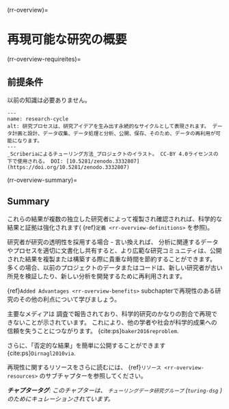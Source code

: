 (rr-overview)=
# 再現可能な研究の概要

(rr-overview-requireites)=
## 前提条件

以前の知識は必要ありません。

```{figure} ../figures/research-cycle.*
---
name: research-cycle
alt: 研究プロセスは、研究アイデアを生み出す永続的なサイクルとして表現されます。 データ計画と設計、データ収集、データ処理と分析、公開、保存、そのため、データの再利用が可能になります。 
---
_Scriberiaによるチューリング方法_プロジェクトのイラスト。 CC-BY 4.0ライセンスの下で使用される。 DOI: [10.5281/zenodo.3332807](https://doi.org/10.5281/zenodo.3332807)
```

(rr-overview-summary)=
## Summary

これらの結果が複数の独立した研究者によって複製され確認されれば、科学的な結果と証拠は強化されます( {ref}`定義 <rr-overview-definitions>` を参照)。

研究者が研究の透明性を採用する場合 - 言い換えれば、 分析に関連するデータやプロセスを適切に文書化し共有すると、より広範な研究コミュニティは、公開された結果を複製または構築する際に貴重な時間を節約することができます。 多くの場合、以前のプロジェクトのデータまたはコードは、新しい研究者が古い所見を検証したり、新しい分析を開発するために再利用されます。

{ref}`Added Advantages <rr-overview-benefits>` subchapterで再現性のある研究のその他の利点について学びましょう。

主要なメディアは [](https://www.theguardian.com/science/2018/aug/27/attempt-to-replicate-major-social-scientific-findings-of-past-decade-fails) 調査で報告されており、科学的研究のかなりの割合で再現できないことが示されています。 これにより、他の学者や社会が科学的成果への信頼を失うことにつながります。 {cite:ps}`baker2016reproblem`.

さらに、「否定的な結果」を簡単に公開することができます {cite:ps}`Dirnagl2010via`.

再現性に関するリソースをさらに読むには、 {ref}`リソース <rr-overview-resources>` のサブチャプターを参照してください。

***チャプタータグ**: このチャプターは、 `チューリングデータ研究グループ` (`turing-dsg` ) のためにキュレーションされています。*
